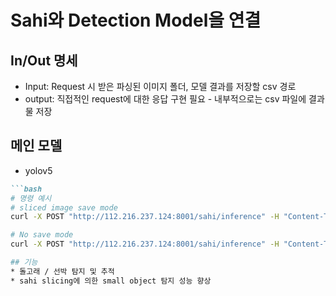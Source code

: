 # Sahi와 Detection Model을 연결

## In/Out 명세

- Input: Request 시 받은 파싱된 이미지 폴더, 모델 결과를 저장할 csv 경로
- output: 직접적인 request에 대한 응답 구현 필요 - 내부적으로는 csv 파일에 결과물 저장

## 메인 모델

- yolov5 

```markdown
```bash
# 명령 예시
# sliced image save mode
curl -X POST "http://112.216.237.124:8001/sahi/inference" -H "Content-Type: application/json" -d '{"img_path": "/home/dva3/workspace_temp/output/test/test01", "csv_path": "./test.csv", "sliced_path":"./test_sliced"}'

# No save mode
curl -X POST "http://112.216.237.124:8001/sahi/inference" -H "Content-Type: application/json" -d '{"det_result_path": "/home/dva3/API/DVA_LAB/models/bytetrack_jy/example.txt", "result_path": "./test.txt"}'

## 기능
* 돌고래 / 선박 탐지 및 추적
* sahi slicing에 의한 small object 탐지 성능 향상
 
